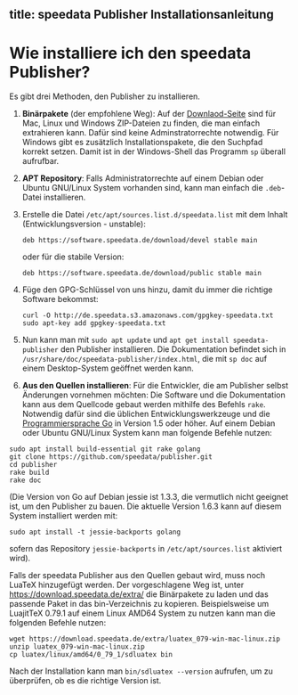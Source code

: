 title: speedata Publisher Installationsanleitung
---

# Wie installiere ich den speedata Publisher?

Es gibt drei Methoden, den Publisher zu installieren.

1. **Binärpakete** (der empfohlene Weg): Auf der [Downlaod-Seite](https://download.speedata.de/publisher/) sind für Mac, Linux und Windows ZIP-Dateien zu finden, die man einfach extrahieren kann. Dafür sind keine Adminstratorrechte notwendig. Für Windows gibt es zusätzlich Installationspakete, die den Suchpfad korrekt setzen. Damit ist in der Windows-Shell das Programm `sp` überall aufrufbar.

1. **APT Repository**: Falls Administratorrechte auf einem Debian oder Ubuntu GNU/Linux System vorhanden sind, kann man einfach die `.deb`-Datei installieren.

  1. Erstelle die Datei `/etc/apt/sources.list.d/speedata.list` mit dem Inhalt (Entwicklungsversion - unstable):

        ````
        deb https://software.speedata.de/download/devel stable main
        ````

        oder für die stabile Version:

        ````
        deb https://software.speedata.de/download/public stable main
        ````

  1. Füge den GPG-Schlüssel von uns hinzu, damit du immer die richtige Software bekommst:

        ````
		curl -O http://de.speedata.s3.amazonaws.com/gpgkey-speedata.txt
		sudo apt-key add gpgkey-speedata.txt
        ````

  1. Nun kann man mit  `sudo apt update` und `apt get install speedata-publisher` den Publisher installieren. Die Dokumentation befindet sich in `/usr/share/doc/speedata-publisher/index.html`, die mit `sp doc` auf einem Desktop-System geöffnet werden kann.

3. **Aus den Quellen installieren**: Für die Entwickler, die am Publisher selbst Änderungen vornehmen möchten: Die Software und die Dokumentation kann aus dem Quellcode gebaut werden mithilfe des Befehls `rake`. Notwendig dafür sind die üblichen Entwicklungswerkzeuge und die [Programmiersprache Go](https://golang.org/) in Version 1.5 oder höher. Auf einem Debian oder Ubuntu GNU/Linux System kann man folgende Befehle nutzen:


```
sudo apt install build-essential git rake golang
git clone https://github.com/speedata/publisher.git
cd publisher
rake build
rake doc
```

(Die Version von Go auf Debian jessie ist 1.3.3, die vermutlich nicht geeignet ist, um den Publisher zu bauen. Die aktuelle Version 1.6.3 kann auf diesem System installiert werden mit:
```
sudo apt install -t jessie-backports golang
```
sofern das Repository `jessie-backports` in  `/etc/apt/sources.list` aktiviert wird).

Falls der speedata Publisher aus den Quellen gebaut wird, muss noch LuaTeX hinzugefügt werden. Der vorgeschlagene Weg ist, unter <https://download.speedata.de/extra/> die Binärpakete zu laden und das passende Paket in das bin-Verzeichnis zu kopieren. Beispielsweise um LuajitTeX 0.79.1 auf einem Linux AMD64 System zu nutzen kann man die folgenden Befehle nutzen:

```
wget https://download.speedata.de/extra/luatex_079-win-mac-linux.zip
unzip luatex_079-win-mac-linux.zip
cp luatex/linux/amd64/0_79_1/sdluatex bin
```

Nach der Installation kann man `bin/sdluatex --version` aufrufen, um zu überprüfen, ob es die richtige Version ist.

